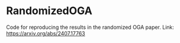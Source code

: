 # RandomizedOGA
Code for reproducing the results in the randomized OGA paper. Link: https://arxiv.org/abs/2407.17763

